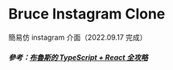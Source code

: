 # Bruce Instagram Clone

簡易仿 instagram 介面（2022.09.17 完成）

##### 參考：[布魯斯的 TypeScript + React 全攻略](https://hiskio.com/courses/629/about)
